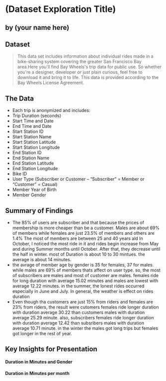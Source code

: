 # (Dataset Exploration Title)
## by (your name here)


## Dataset

> This data set includes information about individual rides made in a bike-sharing system covering the greater San Francisco Bay area.Here you'll find Bay Wheels's trip data for public use. So whether you're a designer, developer or just plain curious, feel free to download it and bring it to life. This data is provided according to the Bay Wheels License Agreement.
## The Data
- Each trip is anonymized and includes:
- Trip Duration (seconds)
- Start Time and Date
- End Time and Date
- Start Station ID
- Start Station Name
- Start Station Latitude
- Start Station Longitude
- End Station ID
- End Station Name
- End Station Latitude
- End Station Longitude
- Bike ID
- User Type (Subscriber or Customer – “Subscriber” = Member or “Customer” = Casual)
- Member Year of Birth
- Member Gender

## Summary of Findings

- The 85% of users are subscriber and that because the prices of membership is more cheaper than be a customer. Males are about 69% of members while females are just 23.5% of members and others are 1.4% The most of members are between 25 and 40 years ald In October, I noticed the most ride in it and rides begin increase from May and during Summer months until October. After that, they decrease until the half in winter. most of Duration is about 10 to 30 mintues. the average is about 14 minutes.
- the avrage of member age by gender is 35 for females, 37 for males. while males are 69% of members thats affect on user type. so, the most of subscribers are males and most of customer are males. females ride for long duration with average 15.02 minutes and males are lowest with average 12.22 minutes. in the summer, the lonest rides occurred especially in June and July. In general, the weather is effect on rides duration
- Even though tha customers are just 15% from riders and females are 23% from riders, the result were cutomers females ride longer duration with duration average 30.22 than customers males with duration average 25.29 minute. also, subscribers females ride longer duration with duration average 12.42 than subsribers males with duration average 10.71 minute. in the winter the males got long trips but females got longer in the rest of year.

## Key Insights for Presentation

#### Duration in Minutes and Gender
#### Duration in Minutes per month

